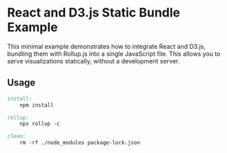 # React and D3.js Static Bundle Example

This minimal example demonstrates how to integrate React and D3.js, bundling them with Rollup.js into a single JavaScript file. This allows you to serve visualizations statically, without a development server.

## Usage

```Makefile
install:
    npm install

rollup:
    npx rollup -c

clean:
    rm -rf ./node_modules package-lock.json
```